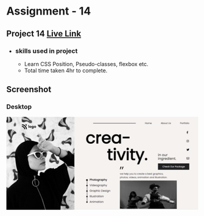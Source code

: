 # Assignment - 14

## Project 14 [Live Link](https://full-stack-js-projects-14.netlify.app/)

- ### skills used in project
  - Learn CSS Position, Pseudo-classes, flexbox etc.
  - Total time taken 4hr to complete.
## Screenshot
### Desktop
![assignment 14](Dance-Home-Page.png)
